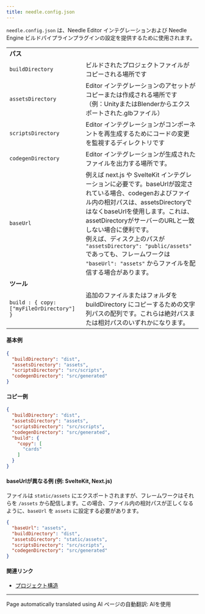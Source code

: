 ```yaml
---
title: needle.config.json
---
```


`needle.config.json` は、Needle Editor インテグレーションおよび Needle Engine ビルドパイプラインプラグインの設定を提供するために使用されます。

| | |
| --- | --- |
| **パス** | |
| `buildDirectory` | ビルドされたプロジェクトファイルがコピーされる場所です |
| `assetsDirectory` | Editor インテグレーションのアセットがコピーまたは作成される場所です（例：UnityまたはBlenderからエクスポートされた.glbファイル） |
| `scriptsDirectory` | Editor インテグレーションがコンポーネントを再生成するためにコードの変更を監視するディレクトリです |
| `codegenDirectory` | Editor インテグレーションが生成されたファイルを出力する場所です。 |
| `baseUrl` | 例えば next.js や SvelteKit インテグレーションに必要です。baseUrlが設定されている場合、codegenおよびファイル内の相対パスは、assetsDirectoryではなくbaseUrlを使用します。これは、assetDirectoryがサーバーのURLと一致しない場合に便利です。<br/>例えば、ディスク上のパスが `"assetsDirectory": "public/assets"` であっても、フレームワークは `"baseUrl": "assets"` からファイルを配信する場合があります。 |
| **ツール** | |
| `build : { copy: ["myFileOrDirectory"] }` | 追加のファイルまたはフォルダを buildDirectory にコピーするための文字列パスの配列です。これらは絶対パスまたは相対パスのいずれかになります。 |


#### 基本例
```json
{
  "buildDirectory": "dist",
  "assetsDirectory": "assets",
  "scriptsDirectory": "src/scripts",
  "codegenDirectory": "src/generated"
}
```

#### コピー例
```json
{
  "buildDirectory": "dist",
  "assetsDirectory": "assets",
  "scriptsDirectory": "src/scripts",
  "codegenDirectory": "src/generated",
  "build": {
    "copy": [
      "cards"
    ]
  }
}
```

#### baseUrlが異なる例 (例: SvelteKit, Next.js)
ファイルは `static/assets` にエクスポートされますが、フレームワークはそれらを `/assets` から配信します。この場合、ファイル内の相対パスが正しくなるように、`baseUrl` を `assets` に設定する必要があります。

```json
{
  "baseUrl": "assets",
  "buildDirectory": "dist",
  "assetsDirectory": "static/assets",
  "scriptsDirectory": "src/scripts",
  "codegenDirectory": "src/generated"
}
```

#### 関連リンク
- [プロジェクト構造](../project-structure.md)

---
Page automatically translated using AI
ページの自動翻訳: AIを使用